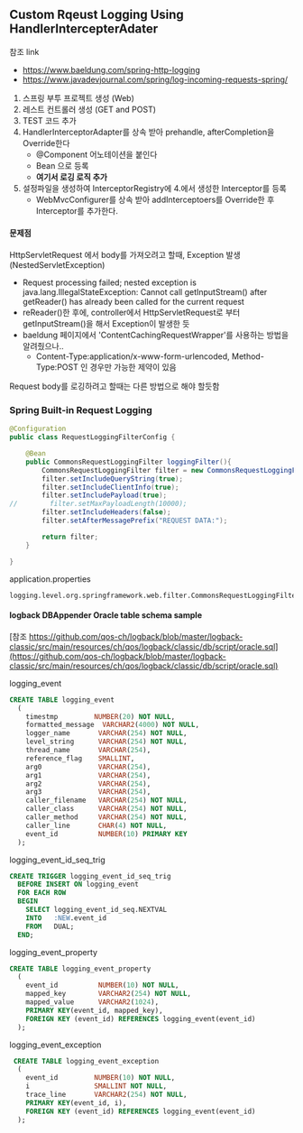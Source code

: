 ## Custom Rqeust Logging Using HandlerIntercepterAdater

참조 link
- https://www.baeldung.com/spring-http-logging
- https://www.javadevjournal.com/spring/log-incoming-requests-spring/

1. 스프링 부투 프로젝트 생성 (Web)
2. 레스트 컨트롤러 생성 (GET and POST)
3. TEST 코드 추가
4. HandlerInterceptorAdapter를 상속 받아 prehandle, afterCompletion을 Override한다
    - @Component 어노테이션을 붙인다
    - Bean 으로 등록
    - **여기서 로깅 로직 추가**
5. 설정파일을 생성하여 InterceptorRegistry에 4.에서 생성한 Interceptor를 등록
    - WebMvcConfigurer를 상속 받아 addInterceptoers를 Override한 후 Interceptor를 추가한다.
    

#### 문제점
HttpServletRequest 에서 body를 가져오려고 할때, Exception 발생 (NestedServletException)
- Request processing failed; nested exception is java.lang.IllegalStateException: Cannot call getInputStream() after getReader() has already been called for the current request
- reReader()한 후에, controller에서 HttpServletRequest로 부터 getInputStream()을 해서 Exception이 발생한 듯
- baeldung 페이지에서 'ContentCachingRequestWrapper'를 사용하는 방법을 알려줬으나.. 
    - Content-Type:application/x-www-form-urlencoded, Method-Type:POST 인 경우만 가능한 제약이 있음

Request body를 로깅하려고 할때는 다른 방법으로 해야 할듯함

###  Spring Built-in Request Logging

``` java
@Configuration
public class RequestLoggingFilterConfig {

    @Bean
    public CommonsRequestLoggingFilter loggingFilter(){
        CommonsRequestLoggingFilter filter = new CommonsRequestLoggingFilter();
        filter.setIncludeQueryString(true);
        filter.setIncludeClientInfo(true);
        filter.setIncludePayload(true);
//        filter.setMaxPayloadLength(10000);
        filter.setIncludeHeaders(false);
        filter.setAfterMessagePrefix("REQUEST DATA:");

        return filter;
    }

}
```


application.properties

    logging.level.org.springframework.web.filter.CommonsRequestLoggingFilter=DEBUG
    


#### logback DBAppender Oracle table schema sample
[참조 https://github.com/qos-ch/logback/blob/master/logback-classic/src/main/resources/ch/qos/logback/classic/db/script/oracle.sql](https://github.com/qos-ch/logback/blob/master/logback-classic/src/main/resources/ch/qos/logback/classic/db/script/oracle.sql)

logging_event
```sql
CREATE TABLE logging_event 
  (
    timestmp         NUMBER(20) NOT NULL,
    formatted_message  VARCHAR2(4000) NOT NULL,
    logger_name       VARCHAR(254) NOT NULL,
    level_string      VARCHAR(254) NOT NULL,
    thread_name       VARCHAR(254),
    reference_flag    SMALLINT,
    arg0              VARCHAR(254),
    arg1              VARCHAR(254),
    arg2              VARCHAR(254),
    arg3              VARCHAR(254),
    caller_filename   VARCHAR(254) NOT NULL,
    caller_class      VARCHAR(254) NOT NULL,
    caller_method     VARCHAR(254) NOT NULL,
    caller_line       CHAR(4) NOT NULL,
    event_id          NUMBER(10) PRIMARY KEY
  );
```

logging_event_id_seq_trig
```sql
CREATE TRIGGER logging_event_id_seq_trig
  BEFORE INSERT ON logging_event
  FOR EACH ROW  
  BEGIN  
    SELECT logging_event_id_seq.NEXTVAL 
    INTO   :NEW.event_id 
    FROM   DUAL;  
  END;
```

logging_event_property
```sql
CREATE TABLE logging_event_property
  (
    event_id	      NUMBER(10) NOT NULL,
    mapped_key        VARCHAR2(254) NOT NULL,
    mapped_value      VARCHAR2(1024),
    PRIMARY KEY(event_id, mapped_key),
    FOREIGN KEY (event_id) REFERENCES logging_event(event_id)
  );
```

logging_event_exception
```sql
 CREATE TABLE logging_event_exception
  (
    event_id         NUMBER(10) NOT NULL,
    i                SMALLINT NOT NULL,
    trace_line       VARCHAR2(254) NOT NULL,
    PRIMARY KEY(event_id, i),
    FOREIGN KEY (event_id) REFERENCES logging_event(event_id)
  );
  ```